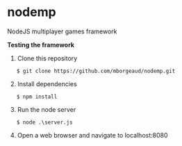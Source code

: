 # nodemp
NodeJS multiplayer games framework

**Testing the framework**
1. Clone this repository
```
   $ git clone https://github.com/mborgeaud/nodemp.git
```
2. Install dependencies
```
   $ npm install
```
3. Run the node server
```
   $ node .\server.js
```
4. Open a web browser and navigate to localhost:8080

